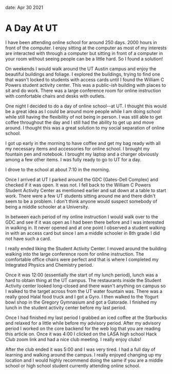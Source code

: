 date: Apr 30 2021
# A Day At UT
I have been attending online school for around 250 days. 2000 hours in front of the computer.
I enjoy sitting at the computer as most of my interests are interacted with through a computer
but sitting in front of a computer in your room without seeing people can be a little hard.
So I found a solution!

On weekends I would walk around the UT Austin campus and enjoy the beautiful buildings
and foliage. I explored the buildings, trying to find one that wasn't locked to students
with access cards until I found the William C Powers student activity center. This was
a public-*ish* building with places to sit and do work. There was a large conference
room for online instruction with comfortable chairs and desks with outlets.

One night I decided to do a day of online school--at UT. I thought this would be a great idea
as I could be around more people while I am doing school while still having the flexibility
of not being in person. I was still able to get coffee throughout the day and I still
had the ability to get up and move around. I thought this was a great solution to my
social separation of online school.

I got up early in the morning to have coffee and get my bag ready with all my necessary
items and accessories for online school. I brought my fountain pen and notebook. I brought
my laptop and a charger obviously among a few other items. I was fully ready to go to UT
for a day.

I drove to the school at about 7:10 in the morning.

Once I arrived at UT I parked around the GDC (Gates-Dell Complex) and checked if it was open.
It was not. I fell back to the William C Powers Student Activity Center as mentioned earlier
and sat down at a table to start work. There were a few UT students sitting around me and
there didn't seem to be a problem. I don't think anyone would suspect somebody of being a
middle schooler at a University.

In between each period of my online instruction I would walk over to the GDC and see if it
was open as I had been there before and I was interested in walking in. It never opened and
at one point I observed a student walking in with an access card but since I am a middle
schooler in 8th grade I did not have such a card.

I really ended liking the Student Activity Center. I moved around the building walking into
the large conference room for online instruction. The comfortable office chairs were perfect
and that is where I completed my Integrated Physics and Chemistry period.

Once it was 12:00 (essentially the start of my lunch period), lunch was a hard to obtain thing
at the UT campus. The restaurants inside the Student Activity center looked long-closed and
there wasn't anything on campus so I walked to the target across from the UT water fountain
was. There was a really good Halal food truck and I got a Gyro. I then walked to the Yogurt bowl
shop in the Gregory Gymnasium and got a Gatorade. I finished my lunch in the student activity
center before my last period.

Once I had finished my last period I grabbed an iced coffee at the Starbucks and relaxed for a
little while before my advisory period. After my advisory period I worked on the core backend
for the web log that you are reading this article on. Once it was 4:00 I clicked on the LASA
high school Hack Club zoom link and had a nice club meeting. I really enjoy clubs!

After the club ended it was 5:00 and I was very tired. I had a full day of learning and walking
around the campus. I really enjoyed changing up my location and I would highly recommend doing
the same if you are a middle school or high school student currently attending online school.

